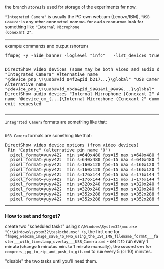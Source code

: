 the branch <code>_store1_</code> is used for storage of the experiments for now.

<code>"Integrated Camera"</code> is usually the PC-own webcam (Lenovo/IBM),
<code>"USB Camera"</code> is any other connected-camera.
for audio resources look for something like <code>"Internal Microphone (Conexant 2"</code>.

<hr/>
example commands and output (shorten)
<pre>
ffmpeg -y -hide_banner -loglevel "info"   -list_devices true -f dshow -i dummy

DirectShow video devices (some may be both video and audio devices)
 "Integrated Camera"
    Alternative name "@device_pnp_\\?\usb#vid_04f2&pid_b217...}\global"
 "USB Camera"
    Alternative name "@device_pnp_\\?\usb#vid_0bda&pid_5801&mi_00#9&...}\global"
DirectShow audio devices
 "Internal Microphone (Conexant 2"
    Alternative name "@device_cm_{...}\Internal Microphone (Conexant 2"
dummy: Immediate exit requested
</pre>
<hr/>

<code>Integrated Camera</code> formats are something like that:
<pre>
</pre>

<code>USB Camera</code> formats are something like that:
<pre>
DirectShow video device options (from video devices)
 Pin "Capture" (alternative pin name "0")
  pixel_format=yuyv422  min s=640x480 fps=15 max s=640x480 fps=30
  pixel_format=yuyv422  min s=640x480 fps=15 max s=640x480 fps=30
  pixel_format=yuyv422  min s=160x120 fps=15 max s=160x120 fps=30
  pixel_format=yuyv422  min s=160x120 fps=15 max s=160x120 fps=30
  pixel_format=yuyv422  min s=176x144 fps=15 max s=176x144 fps=30
  pixel_format=yuyv422  min s=176x144 fps=15 max s=176x144 fps=30
  pixel_format=yuyv422  min s=320x240 fps=15 max s=320x240 fps=30
  pixel_format=yuyv422  min s=320x240 fps=15 max s=320x240 fps=30
  pixel_format=yuyv422  min s=352x288 fps=15 max s=352x288 fps=30
  pixel_format=yuyv422  min s=352x288 fps=15 max s=352x288 fps=30
</pre>

<hr/>

<h3>How to set and forget?</h3>
create two "scheduled tasks" using <code>C:\Windows\System32\mmc.exe "C:\Windows\system32\taskschd.msc" /s</code>, 
the first one for <code>ffmpeg_webcam_image_save_to_PNG_using_the_ISO_IMG_filename_format___faster___with_timestamp_overlay___USB_Camera.cmd</code> - set it to run every 1 minute (change 5 minutes min. to 1 minute manually), the second one for <code>compress_jpg_to_zip_and_push_to_git.cmd</code> to run every 5 (or 10) minutes.

"disable" the two tasks until you'll need them.